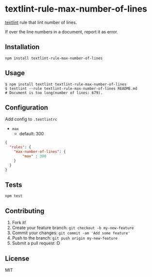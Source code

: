 # textlint-rule-max-number-of-lines

[textlint](https://github.com/azu/textlint "textlint") rule that lint number of lines.

If over the line numbers in a document, report it as error.

## Installation

    npm install textlint-rule-max-number-of-lines

## Usage

    $ npm install textlint textlint-rule-max-number-of-lines
    $ textlint --rule textlint-rule-max-number-of-lines README.md
    # Document is too long(number of lines: 679).

## Configuration

Add config to `.textlintrc`

- `max` 
  - default: 300

```json
{
  "rules": {
    "max-number-of-lines": {
        "max" : 300
    }
  }
}
```

## Tests

    npm test

## Contributing

1. Fork it!
2. Create your feature branch: `git checkout -b my-new-feature`
3. Commit your changes: `git commit -am 'Add some feature'`
4. Push to the branch: `git push origin my-new-feature`
5. Submit a pull request :D

## License

MIT
